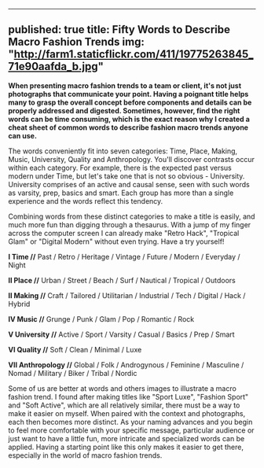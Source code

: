 
---
published: true
title: Fifty Words to Describe Macro Fashion Trends
img: "http://farm1.staticflickr.com/411/19775263845_71e90aafda_b.jpg"
---
**When presenting macro fashion trends to a team or client, it's not just photographs that communicate your point. Having a poignant title helps many to grasp the overall concept before components and details can be properly addressed and digested. Sometimes, however, find the right words can be time consuming, which is the exact reason why I created a cheat sheet of common words to describe fashion macro trends anyone can use.**

The words conveniently fit into seven categories: Time, Place, Making, Music, University, Quality and Anthropology. You'll discover contrasts occur within each category. For example, there is the expected past versus modern under Time, but let's take one that is not so obvious - University. University comprises of an active and causal sense, seen with such words as varsity, prep, basics and smart. Each group has more than a single experience and the words reflect this tendency. 

Combining words from these distinct categories to make a title is easily, and much more fun than digging through a thesaurus. With a jump of my finger across the computer screen I can already make "Retro Hack", "Tropical Glam" or "Digital Modern" without even trying. Have a try yourself!

**I	Time //** Past / Retro / Heritage / Vintage / Future / Modern / Everyday / Night

**II	Place //** Urban / Street / Beach / Surf / Nautical / Tropical / Outdoors

**II	Making //** Craft / Tailored / Utilitarian / Industrial / Tech / Digital / Hack / Hybrid

**IV	Music //** Grunge / Punk / Glam / Pop / Romantic / Rock

**V	University //** Active / Sport / Varsity / Casual / Basics / Prep / Smart

**VI	Quality //** Soft / Clean / Minimal / Luxe

**VII	Anthropology //** Global / Folk / Androgynous  / Feminine / Masculine / Nomad / Military / Biker / Tribal / Nordic

Some of us are better at words and others images to illustrate a macro fashion trend. I found after making titles like "Sport Luxe", "Fashion Sport" and "Soft Active", which are all relatively similar, there must be a way to make it easier on myself. When paired with the context and photographs, each then becomes more distinct. As your naming advances and you begin to feel more comfortable with your specific message, particular audience or just want to have a little fun, more intricate and specialized words can be applied. Having a starting point like this only makes it easier to get there, especially in the world of macro fashion trends. 

